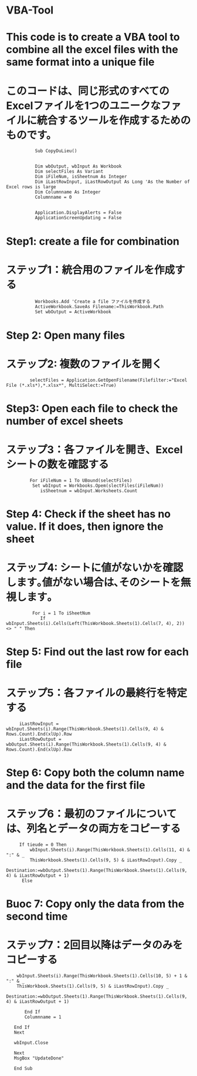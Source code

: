# VBA-Tool
# This code is to create a VBA tool to combine all the excel files with the same format into a unique file
# このコードは、同じ形式のすべてのExcelファイルを1つのユニークなファイルに統合するツールを作成するためのものです。

               Sub CopyDuLieu()
               
               
               Dim wbOutput, wbInput As Workbook
               Dim selectFiles As Variant
               Dim iFileNum, isSheetnum As Integer
               Dim iLastRowInput, iLastRowOutput As Long 'As the Number of Excel rows is large
               Dim Columnname As Integer
               Columnname = 0


               Application.DisplayAlerts = False
               ApplicationScreenUpdating = False

# Step1: create a file for combination
# ステップ1：統合用のファイルを作成する
               Workbooks.Add 'Create a file ファイルを作成する
               ActiveWorkbook.SaveAs Filename:=ThisWorkbook.Path
               Set wbOutput = ActiveWorkbook


# Step 2: Open many files
# ステップ2: 複数のファイルを開く
             selectFiles = Application.GetOpenFilename(Filefilter:="Excel File (*.xls*),*.xlsx*", MultiSelect:=True)

# Step3: Open each file to check the number of excel sheets
# ステップ3：各ファイルを開き、Excelシートの数を確認する

             For iFileNum = 1 To UBound(selectFiles)
              Set wbInput = Workbooks.Opem(slectFiles(iFileNum))
                 isSheetnum = wbInput.Worksheets.Count
                 
# Step 4: Check if the sheet has no value. If it does, then ignore the sheet
# ステップ4: シートに値がないかを確認します｡値がない場合は､そのシートを無視します｡

              For i = 1 To iSheetNum
                 If wbInput.Sheets(i).Cells(Left(ThisWorkbook.Sheets(1).Cells(7, 4), 2)) <> " " Then
                 
    
# Step 5: Find out the last row for each file
# ステップ5：各ファイルの最終行を特定する

         iLastRowInput = wbInput.Sheets(i).Range(ThisWorkbook.Sheets(1).Cells(9, 4) & Rows.Count).End(xlUp).Row
         iLastRowOutput = wbOutput.Sheets(i).Range(ThisWorkbook.Sheets(1).Cells(9, 4) & Rows.Count).End(xlUp).Row     
         
# Step 6: Copy both the column name and the data for the first file 
# ステップ6：最初のファイルについては、列名とデータの両方をコピーする 
         If tieude = 0 Then
             wbInput.Sheets(i).Range(ThisWorkbook.Sheets(1).Cells(11, 4) & ":" & _
             ThisWorkbook.Sheets(1).Cells(9, 5) & iLastRowInput).Copy _
             Destination:=wbOutput.Sheets(1).Range(ThisWorkbook.Sheets(1).Cells(9, 4) & iLastRowOutput + 1)
          Else
   
 # Buoc 7: Copy only the data from the second time
 # ステップ7：2回目以降はデータのみをコピーする
        wbInput.Sheets(i).Range(ThisWorkbook.Sheets(1).Cells(10, 5) + 1 & ":" & _
        ThisWorkbook.Sheets(1).Cells(9, 5) & iLastRowInput).Copy _
        Destination:=wbOutput.Sheets(1).Range(ThisWorkbook.Sheets(1).Cells(9, 4) & iLastRowOutput + 1)

           End If
           Columnname = 1
       
       End If
       Next
       
       wbInput.Close
       
       Next
       MsgBox "UpdateDone"
       
       End Sub

